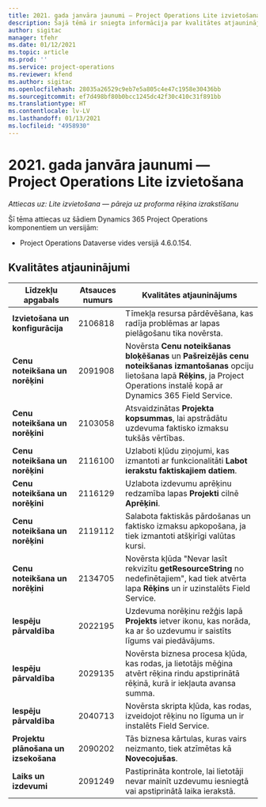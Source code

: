 ```yaml
---
title: 2021. gada janvāra jaunumi — Project Operations Lite izvietošana
description: Šajā tēmā ir sniegta informācija par kvalitātes atjauninājumiem, kas pieejami 2021. gada janvāra Project Operations Lite izvietošanas laidienā.
author: sigitac
manager: tfehr
ms.date: 01/12/2021
ms.topic: article
ms.prod: ''
ms.service: project-operations
ms.reviewer: kfend
ms.author: sigitac
ms.openlocfilehash: 28035a26529c9eb7e5a805c4e47c1958e30436bb
ms.sourcegitcommit: ef7d498bf80b0bcc1245dc42f30c410c31f891bb
ms.translationtype: HT
ms.contentlocale: lv-LV
ms.lasthandoff: 01/13/2021
ms.locfileid: "4958930"
---
```

# <a name="whats-new-january-2021---project-operations-lite-deployment"></a>2021. gada janvāra jaunumi — Project Operations Lite izvietošana


_Attiecas uz: Lite izvietošana — pāreja uz proforma rēķina izrakstīšanu_

Šī tēma attiecas uz šādiem Dynamics 365 Project Operations komponentiem un versijām:

  - Project Operations Dataverse vides versijā 4.6.0.154.
  
## <a name="quality-updates"></a>Kvalitātes atjauninājumi

| **Līdzekļu apgabals** | **Atsauces numurs** | **Kvalitātes atjauninājums** |
| --- | --- | --- |
| **Izvietošana un konfigurācija** | 2106818 | Tīmekļa resursa pārdēvēšana, kas radīja problēmas ar lapas pielāgošanu tika novērsta. |
| **Cenu noteikšana un norēķini** | 2091908 | Novērsta **Cenu noteikšanas bloķēšanas** un **Pašreizējās cenu noteikšanas izmantošanas** opciju lietošana lapā **Rēķins**, ja Project Operations instalē kopā ar Dynamics 365 Field Service. |
| **Cenu noteikšana un norēķini** | 2103058 | Atsvaidzinātas **Projekta kopsummas**, lai apstrādātu uzdevuma faktisko izmaksu tukšās vērtības. |
| **Cenu noteikšana un norēķini** | 2116100 | Uzlaboti kļūdu ziņojumi, kas izmantoti ar funkcionalitāti **Labot ierakstu faktiskajiem datiem**. |
| **Cenu noteikšana un norēķini** | 2116129 | Uzlabota izdevumu aprēķinu redzamība lapas **Projekti** cilnē **Aprēķini**. |
| **Cenu noteikšana un norēķini** | 2119112 | Salabota faktiskās pārdošanas un faktisko izmaksu apkopošana, ja tiek izmantoti atšķirīgi valūtas kursi. |
| **Cenu noteikšana un norēķini** | 2134705 | Novērsta kļūda "Nevar lasīt rekvizītu **getResourceString** no nedefinētajiem", kad tiek atvērta lapa **Rēķins** un ir uzinstalēts Field Service. |
| **Iespēju pārvaldība** | 2022195 | Uzdevuma norēķinu režģis lapā **Projekts** ietver ikonu, kas norāda, ka ar šo uzdevumu ir saistīts līgums vai piedāvājums. |
| **Iespēju pārvaldība** | 2029135 | Novērsta biznesa procesa kļūda, kas rodas, ja lietotājs mēģina atvērt rēķina rindu apstiprinātā rēķinā, kurā ir iekļauta avansa summa. |
| **Iespēju pārvaldība** | 2040713 | Novērsta skripta kļūda, kas rodas, izveidojot rēķinu no līguma un ir instalēts Field Service. |
| **Projektu plānošana un izsekošana** | 2090202 | Tās biznesa kārtulas, kuras vairs neizmanto, tiek atzīmētas kā **Novecojušas**. |
| **Laiks un izdevumi** | 2091249 | Pastiprināta kontrole, lai lietotāji nevar mainīt uzdevumu iesniegtā vai apstiprinātā laika ierakstā. |
